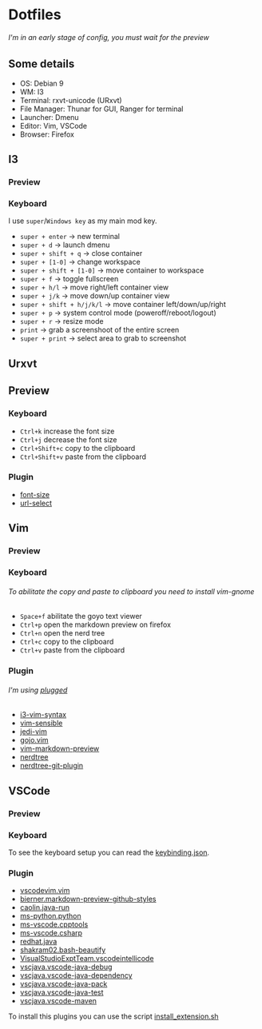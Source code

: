# Dotfiles

###### I'm in an early stage of config, you must wait for the preview

## Some details
* OS: Debian 9
* WM: I3
* Terminal: rxvt-unicode (URxvt)
* File Manager: Thunar for GUI, Ranger for terminal
* Launcher: Dmenu
* Editor: Vim, VSCode
* Browser: Firefox

## I3

### Preview

### Keyboard
I use `super`/`Windows key` as my main mod key.

* `super + enter` -> new terminal
* `super + d` -> launch dmenu
* `super + shift + q` -> close container
* `super + [1-0]` -> change workspace
* `super + shift + [1-0]` -> move container to workspace
* `super + f` -> toggle fullscreen
* `super + h/l` -> move right/left container view
* `super + j/k` -> move down/up container view
* `super + shift + h/j/k/l` -> move container left/down/up/right
* `super + p` -> system control mode (poweroff/reboot/logout)
* `super + r` -> resize mode
* `print` -> grab a screenshoot of the entire screen
* `super + print` -> select area to grab to screenshot

## Urxvt

## Preview

### Keyboard
* `Ctrl+k` increase the font size
* `Ctrl+j` decrease the font size
* `Ctrl+Shift+c` copy to the clipboard
* `Ctrl+Shift+v` paste from the clipboard

### Plugin
* [font-size](https://github.com/johntyree/urxvt-perls)
* [url-select](https://github.com/johntyree/urxvt-perls)

## Vim

### Preview

### Keyboard
###### To abilitate the copy and paste to clipboard you need to install vim-gnome
* `Space+f` abilitate the goyo text viewer
* `Ctrl+p` open the markdown preview on firefox
* `Ctrl+n` open the nerd tree
* `Ctrl+c` copy to the clipboard
* `Ctrl+v` paste from the clipboard

### Plugin
###### I'm using [plugged](https://github.com/junegunn/vim-plug)
* [i3-vim-syntax](github.com/potatoesMaster/i3-vim-syntax)
* [vim-sensible](github.com/tpope/vim-sensible)
* [jedi-vim](github.com/davidhalter/jedi-vim)
* [gojo.vim](github.com/junegunn/goyo.vim)
* [vim-markdown-preview](github.com/JamshedVesuna/vim-markdown-preview)
* [nerdtree](github.com/scrooloose/nerdtree)
* [nerdtree-git-plugin](github.com/Xuyuanp/nerdtree-get-plugin)

## VSCode

### Preview

### Keyboard
To see the keyboard setup you can read the [keybinding.json](.config/Code/User/keybindings.json).

### Plugin

* [vscodevim.vim](https://github.com/VSCodeVim/Vim)
* [bierner.markdown-preview-github-styles](https://github.com/mjbvz/vscode-github-markdown-preview-style)
* [caolin.java-run](https://github.com/NeverCL/vscode-java-run)
* [ms-python.python](https://github.com/Microsoft/vscode-python)
* [ms-vscode.cpptools](https://github.com/Microsoft/vscode-cpptools)
* [ms-vscode.csharp](https://github.com/OmniSharp/omnisharp-vscode)
* [redhat.java](https://github.com/redhat-developer/vscode-java)
* [shakram02.bash-beautify](https://github.com/shakram02/bash_beautify)
* [VisualStudioExptTeam.vscodeintellicode](https://github.com/MicrosoftDocs/intellicode)
* [vscjava.vscode-java-debug](https://github.com/Microsoft/vscode-java-debug)
* [vscjava.vscode-java-dependency](https://github.com/Microsoft/vscode-java-dependency)
* [vscjava.vscode-java-pack](https://github.com/Microsoft/vscode-java-pack)
* [vscjava.vscode-java-test](https://github.com/Microsoft/vscode-java-test)
* [vscjava.vscode-maven](https://github.com/Microsoft/vscode-maven)

To install this plugins you can use the script [install_extension.sh](.config/Code/install_extension.sh)
